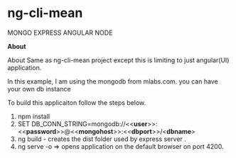 # ng-cli-mean
MONGO
EXPRESS
ANGULAR
NODE 

**About** 

About Same as ng-cli-mean project except this is limiting to just angular(UI) application. 

In this example, I am using the mongodb from mlabs.com. you can have your own db instance

To build this applicaiton follow the steps below.
1. npm install
2. SET DB_CONN_STRING=mongodb://<<**user**>>:<<**password**>>@<<**mongohost**>>:<<**dbport**>>/<**dbname**>
3. ng build -  creates the dist folder used by express server .
4. ng serve -o => opens application on the default browser on port 4200.
